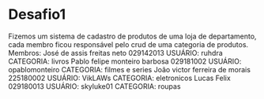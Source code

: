 # Desafio1

Fizemos um sistema de cadastro de produtos de uma loja de departamento, cada membro ficou responsável pelo crud de uma categoria de produtos.
Membros:
José de assis freitas neto 029142013 USUÁRIO: ruhdra CATEGORIA: livros
Pablo felipe monteiro barbosa 029181002 USUÁRIO: opablomonteiro CATEGORIA: filmes e series
João victor ferreira de morais 225180002 USUÁRIO: VikLAWs CATEGORIA: eletronicos
Lucas Felix 029180013 USUÁRIO: skyluke01 CATEGORIA: roupas
